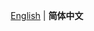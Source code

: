 <p align='center'>
<a href="https://github.com/YYHCOPPOLO/tree/main/README.md">English</a> | <b>简体中文</b>
</p>

